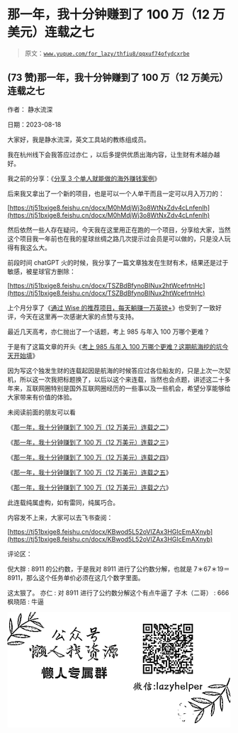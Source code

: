 # 那一年，我十分钟赚到了 100 万（12 万美元）连载之七

> 原文：[`www.yuque.com/for_lazy/thfiu8/qqxuf74ofydcxrbe`](https://www.yuque.com/for_lazy/thfiu8/qqxuf74ofydcxrbe)



## (73 赞)那一年，我十分钟赚到了 100 万（12 万美元）连载之七 

作者： 静水流深 

日期：2023-08-18 

大家好，我是静水流深，英文工具站的教练组成员。 

我在杭州线下会我答应过亦仁 ，以后多提供优质出海内容，让生财有术越办越好。 

我之前的分享：《[分享 3 个单人就能做的海外赚钱案例](https://articles.zsxq.com/id_v48v1teovt51.html)》 

后来我又拿出了一个新的项目，也是可以一个人单干而且一定可以月入万刀的： 

[https://tj51bxige8.feishu.cn/docx/M0hMdjWj3o8WtNxZdv4cLnfenIh](https://tj51bxige8.feishu.cn/docx/M0hMdjWj3o8WtNxZdv4cLnfenIh) 

然后依然一些人存在疑问，今天我在这里用正在跑的一个项目，分享给大家，当然这个项目我一年前也在我的星球丝绸之路几次提示过会员是可以做的，只是没人玩得有我这么大。 

前段时间 chatGPT 火的时候，我分享了一篇文章独发在生财有术，结果还是过于敏感，被星球官方删除： 

[https://tj51bxige8.feishu.cn/docx/TSZBdBfynoBINux2htWcefrtnHc](https://tj51bxige8.feishu.cn/docx/TSZBdBfynoBINux2htWcefrtnHc) 

上个月分享了《[通过 Wise 的推荐项目，每天躺赚一万英镑+](https://articles.zsxq.com/id_qnc6wdmglwlw.html)》也受到了一致好评，今天在这里再一次感谢大家的点赞与支持。 

最近几天高考，亦仁抛出了一个话题，考上 985 与年入 100 万哪个更难？ 

于是有了这篇文章的开头《[考上 985 与年入 100 万哪个更难？这期航海挖的坑今天开始填](https://articles.zsxq.com/id_65wzma8vdxok.html)》 

因为写这个独发生财的连载起因是航海的时候答应过各位船友的，只是上次一次契机，所以这一次我把标题换了，以后以这个来连载，当然也会点题，讲述这二十多年来，互联网圈特别是国外互联网圈经历的一些事以及一些机会，希望分享能够给大家带来有价值的体验。 

未阅读前面的朋友可以看 

《[那一年，我十分钟赚到了 100 万（12 万美元）连载之二](https://articles.zsxq.com/id_bo54f1j15pfl.html)》 

《[那一年，我十分钟赚到了 100 万（12 万美元）连载之三](https://articles.zsxq.com/id_7w6i54k1uepd.html)》 

《[那一年，我十分钟赚到了 100 万（12 万美元）连载之四](https://articles.zsxq.com/id_mvjowgws2807.html)》 

《[那一年，我十分钟赚到了 100 万（12 万美元）连载之五](https://articles.zsxq.com/id_hz06e4tansqn.html)》 

《[那一年，我十分钟赚到了 100 万（12 万美元）连载之六](https://articles.zsxq.com/id_ateu3duqg18l.html)》 

此连载纯属虚构，如有雷同，纯属巧合。 

内容发不上来，大家可以去飞书查阅： 

[https://tj51bxige8.feishu.cn/docx/KBwod5L52oVlZAx3HGIcEmAXnyb](https://tj51bxige8.feishu.cn/docx/KBwod5L52oVlZAx3HGIcEmAXnyb) 

评论区： 

倪大胖 : 8911 的公约数，于是我对 8911 进行了公约数分解，也就是 7＊67＊19＝8911，那么这个任务单价必须在这几个数字里面。 

这太狠了。 亦仁 : 对 8911 进行了公约数分解这个有点牛逼了 子木（二哥） : 666 枫晓陌 : 牛逼 

![](img/894d30a529e7c37bcd3392323c99941c.png)  